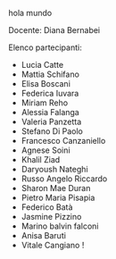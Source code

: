 hola mundo

Docente: Diana Bernabei

Elenco partecipanti:

- Lucia Catte
- Mattia Schifano
- Elisa Boscani
- Federica Iuvara
- Miriam Reho
- Alessia Falanga
- Valeria Panzetta
- Stefano Di Paolo
- Francesco Canzaniello
- Agnese Soini
- Khalil Ziad
- Daryoush Nateghi
- Russo Angelo Riccardo
- Sharon Mae Duran 
- Pietro Maria Pisapia
- Federico Batà
- Jasmine Pizzino
- Marino balvin falconi
- Anisa Baruti
- Vitale Cangiano !
